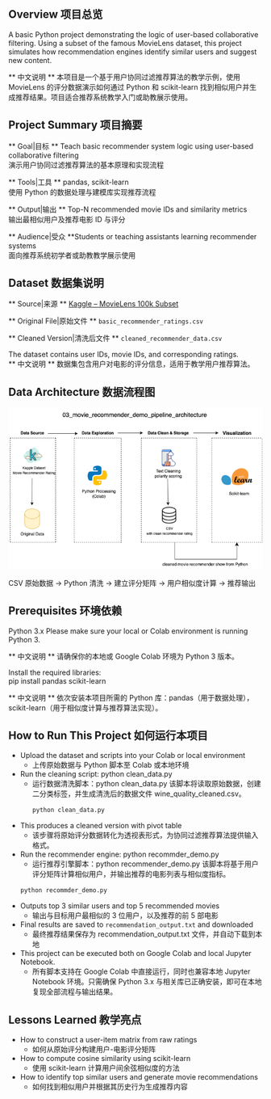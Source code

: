 ## Overview 项目总览

A basic Python project demonstrating the logic of user-based collaborative filtering. Using a subset of the famous MovieLens dataset, this project simulates how recommendation engines identify similar users and suggest new content.

** 中文说明 **  本项目是一个基于用户协同过滤推荐算法的教学示例，使用 MovieLens 的评分数据演示如何通过 Python 和 scikit-learn 找到相似用户并生成推荐结果。项目适合推荐系统教学入门或助教展示使用。

## Project Summary 项目摘要

** Goal|目标 ** Teach basic recommender system logic using user-based collaborative filtering  
  演示用户协同过滤推荐算法的基本原理和实现流程  

** Tools|工具 ** pandas, scikit-learn  
  使用 Python 的数据处理与建模库实现推荐流程  

** Output|输出 ** Top-N recommended movie IDs and similarity metrics  
  输出最相似用户及推荐电影 ID 与评分  

** Audience|受众 **Students or teaching assistants learning recommender systems  
  面向推荐系统初学者或助教教学展示使用

## Dataset 数据集说明

** Source|来源 ** [Kaggle – MovieLens 100k Subset](https://www.kaggle.com/datasets/abhikjha/movielens-100k)  

** Original File|原始文件 ** `basic_recommender_ratings.csv`  

** Cleaned Version|清洗后文件 ** `cleaned_recommender_data.csv`  

The dataset contains user IDs, movie IDs, and corresponding ratings.  
** 中文说明 ** 数据集包含用户对电影的评分信息，适用于教学用户推荐算法。

## Data Architecture 数据流程图

![Pipeline Diagram](movie_recommender_demo_pipeline.png)  

CSV 原始数据 → Python 清洗 → 建立评分矩阵 → 用户相似度计算 → 推荐输出

## Prerequisites 环境依赖

Python 3.x
Please make sure your local or Colab environment is running Python 3.
  
** 中文说明 ** 请确保你的本地或 Google Colab 环境为 Python 3 版本。

Install the required libraries:  
pip install pandas scikit-learn

** 中文说明 ** 依次安装本项目所需的 Python 库：pandas（用于数据处理），scikit-learn（用于相似度计算与推荐算法实现）。

## How to Run This Project 如何运行本项目

- Upload the dataset and scripts into your Colab or local environment  
  * 上传原始数据与 Python 脚本至 Colab 或本地环境
- Run the cleaning script: python clean_data.py
  * 运行数据清洗脚本：python clean_data.py 该脚本将读取原始数据，创建二分类标签，并生成清洗后的数据文件 wine_quality_cleaned.csv。
     ```bash
     python clean_data.py
     ```  
- This produces a cleaned version with pivot table
  * 该步骤将原始评分数据转化为透视表形式，为协同过滤推荐算法提供输入格式。
- Run the recommender engine: python recommder_demo.py
  * 运行推荐引擎脚本：python recommender_demo.py 该脚本将基于用户评分矩阵计算相似用户，并输出推荐的电影列表与相似度指标。
   ```bash
   python recommder_demo.py
   ```
- Outputs top 3 similar users and top 5 recommended movies
  * 输出与目标用户最相似的 3 位用户，以及推荐的前 5 部电影
- Final results are saved to `recommendation_output.txt` and downloaded
  * 最终推荐结果保存为 recommendation_output.txt 文件，并自动下载到本地
- This project can be executed both on Google Colab and local Jupyter Notebook.
  * 所有脚本支持在 Google Colab 中直接运行，同时也兼容本地 Jupyter Notebook 环境。只需确保 Python 3.x 与相关库已正确安装，即可在本地复现全部流程与输出结果。

## Lessons Learned 教学亮点

- How to construct a user-item matrix from raw ratings
  * 如何从原始评分构建用户-电影评分矩阵
- How to compute cosine similarity using scikit-learn  
  * 使用 scikit-learn 计算用户间余弦相似度的方法
- How to identify top similar users and generate movie recommendations 
  * 如何找到相似用户并根据其历史行为生成推荐内容
